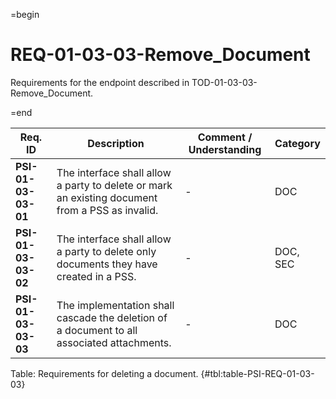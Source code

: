 =begin

# REQ-01-03-03-Remove_Document

Requirements for the endpoint described in TOD-01-03-03-Remove_Document.

=end

| Req. ID                        | Description                         | Comment / Understanding                  | Category                       |
| ------------------------------ | ----------------------------------- | ---------------------------------------- | ------------------------------ |
| __PSI-01-03-03-01__ | The interface shall allow a party to delete or mark an existing document from a PSS as invalid. | -                       | DOC      |
| __PSI-01-03-03-02__ | The interface shall allow a party to delete only documents they have created in a PSS.          | -                       | DOC, SEC |
| __PSI-01-03-03-03__ | The implementation shall cascade the deletion of a document to all associated attachments.      | -                       | DOC      |

Table: Requirements for deleting a document. {#tbl:table-PSI-REQ-01-03-03}
